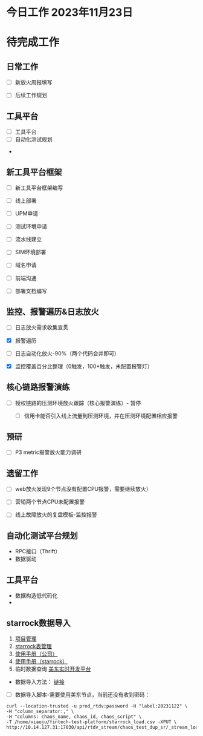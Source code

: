 # 今日工作 2023年11月23日
 
# 待完成工作

## 日常工作
- [ ] 新放火周报填写
- [ ] 后续工作规划


## 工具平台
- [ ] 工具平台
- [ ] 自动化测试规划
- 


## 新工具平台框架
- [ ] 新工具平台框架编写
- [ ] 线上部署
- [ ] UPM申请
- [ ] 测试环境申请
- [ ] 流水线建立
- [ ] SIM环境部署
- [ ] 域名申请
- [ ] 前端沟通
- [ ] 部署文档编写


## 监控、报警遍历&日志放火
- [ ] 日志放火需求收集宣贯
- [x] 报警遍历
- [ ] 日志自动化放火-90%（两个代码合并即可）
- [x] 监控覆盖百分比整理（0触发，100+触发，未配置报警灯）




## 核心链路报警演练
- [ ] 授权链路的压测环境放火跟踪（核心报警演练）- 暂停
    - [ ] 信用卡能否引入线上流量到压测环境，并在压测环境配置相应报警


## 预研
- [ ] P3 metric报警放火能力调研


## 遗留工作
- [ ] web放火发现9个节点没有配置CPU报警，需要继续放火）
- [ ] 营销两个节点CPU未配置报警
- [ ] 线上故障放火的复盘模板-监控报警




## 自动化测试平台规划
- RPC接口（Thrift）
- 数据驱动

## 工具平台
- 数据构造低代码化
- 


## starrock数据导入
1. [项目管理](https://pam.data.intra.didiglobal.com/project/info)
2. [starrock表管理](https://studio.data.intra.didiglobal.com/database-table-manage/star-rocks/list)
3. [使用手册（公司）](http://wiki.intra.xiaojukeji.com/pages/viewpage.action?pageId=665214090#id-03StarRocks%E7%94%A8%E6%88%B7%E6%89%8B%E5%86%8C-%E4%B8%89%E3%80%81%E9%80%9A%E8%BF%87HTTPPUT%E4%BB%8E%E6%9C%AC%E5%9C%B0%E6%96%87%E4%BB%B6%E7%B3%BB%E7%BB%9F%E6%88%96%E6%B5%81%E5%BC%8F%E6%95%B0%E6%8D%AE%E6%BA%90%E5%AF%BC%E5%85%A5%E6%95%B0%E6%8D%AE)
4. [使用手册（starrock）](https://docs.starrocks.io/zh-cn/2.3/loading/StreamLoad#%E9%80%9A%E8%BF%87-http-put-%E4%BB%8E%E6%9C%AC%E5%9C%B0%E6%96%87%E4%BB%B6%E7%B3%BB%E7%BB%9F%E6%88%96%E6%B5%81%E5%BC%8F%E6%95%B0%E6%8D%AE%E6%BA%90%E5%AF%BC%E5%85%A5%E6%95%B0%E6%8D%AE)
5. 临时数据查询 [美东实时开发平台](https://studio.data.intra.didiglobal.com/stream)

- 数据导入方法： [链接](http://wiki.intra.xiaojukeji.com/pages/viewpage.action?pageId=1094328786)

- [ ] 数据导入脚本-需要使用美东节点，当前还没有收到密码：

```
curl --location-trusted -u prod_rtdv:password -H "label:20231122" \
-H "column_separator:," \
-H "columns: chaos_name, chaos_id, chaos_script" \
-T /home/xiaoju/fintech-test-platform/starrock_load.csv -XPUT \
http://10.14.127.31:17030/api/rtdv_stream/chaos_test_dup_sr/_stream_load
```

